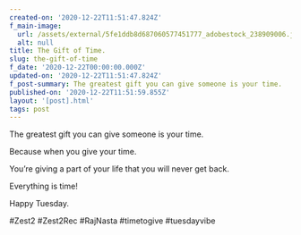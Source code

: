 ```yaml
---
created-on: '2020-12-22T11:51:47.824Z'
f_main-image:
  url: /assets/external/5fe1ddb8d687060577451777_adobestock_238909006.jpeg
  alt: null
title: The Gift of Time.
slug: the-gift-of-time
f_date: '2020-12-22T00:00:00.000Z'
updated-on: '2020-12-22T11:51:47.824Z'
f_post-summary: The greatest gift you can give someone is your time.
published-on: '2020-12-22T11:51:59.855Z'
layout: '[post].html'
tags: post
---
```


The greatest gift you can give someone is your time.

Because when you give your time.

You’re giving a part of your life that you will never get back.

Everything is time!

Happy Tuesday.

#Zest2 #Zest2Rec #RajNasta #timetogive #tuesdayvibe

‍
